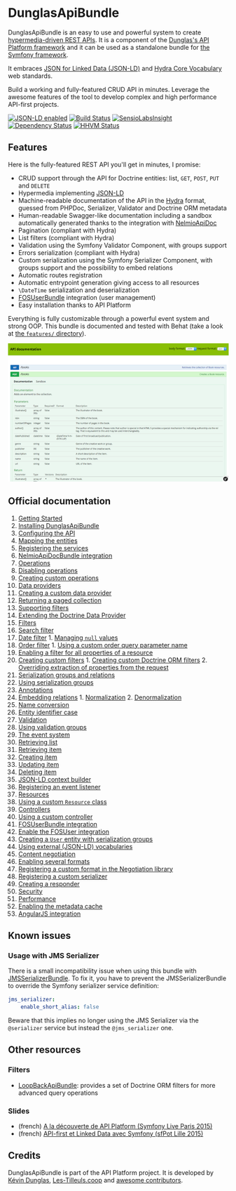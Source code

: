 # DunglasApiBundle

DunglasApiBundle is an easy to use and powerful system to create [hypermedia-driven REST APIs](http://en.wikipedia.org/wiki/HATEOAS).
It is a component of the [Dunglas's API Platform framework](http://api-platform.com) and it can be used
as a standalone bundle for [the Symfony framework](http://symfony.com).

It embraces [JSON for Linked Data (JSON-LD)](http://json-ld.org) and [Hydra Core Vocabulary](http://www.hydra-cg.com) web standards. 

Build a working and fully-featured CRUD API in minutes. Leverage the awesome features of the tool to develop complex and
high performance API-first projects.

[![JSON-LD enabled](http://json-ld.org/images/json-ld-button-88.png)](http://json-ld.org)
[![Build Status](https://travis-ci.org/dunglas/DunglasApiBundle.svg)](https://travis-ci.org/dunglas/DunglasApiBundle)
[![SensioLabsInsight](https://insight.sensiolabs.com/projects/a93f5a40-483f-4c46-ba09-3e1033b62552/mini.png)](https://insight.sensiolabs.com/projects/a93f5a40-483f-4c46-ba09-3e1033b62552)
[![Dependency Status](https://www.versioneye.com/user/projects/5552e93306c318a32a0000fa/badge.svg?style=flat)](https://www.versioneye.com/user/projects/5552e93306c318a32a0000fa)
[![HHVM Status](http://hhvm.h4cc.de/badge/dunglas/api-bundle.svg)](http://hhvm.h4cc.de/package/dunglas/api-bundle)

## Features

Here is the fully-featured REST API you'll get in minutes, I promise:

* CRUD support through the API for Doctrine entities: list, `GET`, `POST`, `PUT` and `DELETE`
* Hypermedia implementing [JSON-LD](http://json-ld.org)
* Machine-readable documentation of the API in the [Hydra](http://hydra-cg.com) format, guessed from PHPDoc, Serializer,
Validator and Doctrine ORM metadata
* Human-readable Swagger-like documentation including a sandbox automatically generated thanks to the integration with
[NelmioApiDoc](https://github.com/nelmio/NelmioApiDocBundle)
* Pagination (compliant with Hydra)
* List filters (compliant with Hydra)
* Validation using the Symfony Validator Component, with groups support
* Errors serialization (compliant with Hydra)
* Custom serialization using the Symfony Serializer Component, with groups support and the possibility to embed relations
* Automatic routes registration
* Automatic entrypoint generation giving access to all resources
* `\DateTime` serialization and deserialization
* [FOSUserBundle](https://github.com/FriendsOfSymfony/FOSUserBundle) integration (user management)
* Easy installation thanks to API Platform

Everything is fully customizable through a powerful event system and strong OOP.
This bundle is documented and tested with Behat (take a look at [the `features/` directory](features/)).

![Screenshot of DunglasApiBundle integrated with NelmioApiDocBundle](Resources/doc/images/NelmioApiDocBundle.png)

## Official documentation

1. [Getting Started](Resources/doc/getting-started.md)
  1. [Installing DunglasApiBundle](Resources/doc/getting-started.md#installing-dunglasapibundle)
  2. [Configuring the API](Resources/doc/getting-started.md#configuring-the-api)
  3. [Mapping the entities](Resources/doc/getting-started.md#mapping-the-entities)
  4. [Registering the services](Resources/doc/getting-started.md#registering-the-services)
2. [NelmioApiDocBundle integration](Resources/doc/nelmio-api-doc.md)
3. [Operations](Resources/doc/operations.md)
  1. [Disabling operations](Resources/doc/operations.md#disabling-operations)
  2. [Creating custom operations](Resources/doc/operations.md#creating-custom-operations)
4. [Data providers](Resources/doc/data-providers.md)
  1. [Creating a custom data provider](Resources/doc/data-providers.md#creating-a-custom-data-provider)
  2. [Returning a paged collection](Resources/doc/data-providers.md#returning-a-paged-collection)
  3. [Supporting filters](Resources/doc/data-providers.md#supporting-filters)
  4. [Extending the Doctrine Data Provider](Resources/doc/data-providers.md#extending-the-doctrine-data-provider)
5. [Filters](Resources/doc/filters.md)
  1. [Search filter](Resources/doc/filters.md#search-filter)
  2. [Date filter](Resources/doc/filters.md#date-filter)
    1. [Managing `null` values](Resources/doc/filters.md#managing-null-values)
  3. [Order filter](Resources/doc/filters.md#order-filter)
    1. [Using a custom order query parameter name](Resources/doc/filters.md#using-a-custom-order-query-parameter-name)
  4. [Enabling a filter for all properties of a resource](Resources/doc/filters.md#enabling-a-filter-for-all-properties-of-a-resource)
  5. [Creating custom filters](Resources/doc/filters.md#creating-custom-filters)
    1. [Creating custom Doctrine ORM filters](Resources/doc/filters.md#creating-custom-doctrine-orm-filters)
    2. [Overriding extraction of properties from the request](Resources/doc/filters.md#overriding-extraction-of-properties-from-the-request)
6. [Serialization groups and relations](Resources/doc/serialization-groups-and-relations.md)
  1. [Using serialization groups](Resources/doc/serialization-groups-and-relations.md#using-serialization-groups)
  2. [Annotations](Resources/doc/serialization-groups-and-relations.md#annotations)
  3. [Embedding relations](Resources/doc/serialization-groups-and-relations.md#embedding-relations)
    1. [Normalization](Resources/doc/serialization-groups-and-relations.md#normalization)
    2. [Denormalization](Resources/doc/serialization-groups-and-relations.md#denormalization)
  4. [Name conversion](Resources/doc/serialization-groups-and-relations.md#name-conversion)
  5. [Entity identifier case](Resources/doc/serialization-groups-and-relations.md#entity-identifier-case)
7. [Validation](Resources/doc/validation.md)
  1. [Using validation groups](Resources/doc/validation.md#using-validation-groups)
8. [The event system](Resources/doc/the-event-system.md)
  1. [Retrieving list](Resources/doc/the-event-system.md#retrieving-list)
  2. [Retrieving item](Resources/doc/the-event-system.md#retrieving-item)
  3. [Creating item](Resources/doc/the-event-system.md#creating-item)
  4. [Updating item](Resources/doc/the-event-system.md#updating-item)
  5. [Deleting item](Resources/doc/the-event-system.md#deleting-item)
  6. [JSON-LD context builder](Resources/doc/the-event-system.md#json-ld-context-builder)
  7. [Registering an event listener](Resources/doc/the-event-system.md#registering-an-event-listener)
9. [Resources](Resources/doc/resources.md)
  1. [Using a custom `Resource` class](Resources/doc/resources.md#using-a-custom-resource-class)
10. [Controllers](Resources/doc/controllers.md)
  1. [Using a custom controller](Resources/doc/controllers.md#using-a-custom-controller)
11. [FOSUserBundle integration](Resources/doc/fosuser-bundle.md#fosuser-bundle-integration)
  1. [Enable the FOSUser integration](Resources/doc/fosuser-bundle.md#enable-the-fosuser-integration)
  2. [Creating a `User` entity with serialization groups](Resources/doc/fosuser-bundle.md#creating-a-user-entity-with-serialization-groups)
12. [Using external (JSON-LD) vocabularies](Resources/doc/external-vocabularies.md)
13. [Content negotiation](Resources/doc/content-negotiation.md)
  1. [Enabling several formats](Resources/doc/content-negotiation.md#enabling-several-formats)
  2. [Registering a custom format in the Negotiation library](Resources/doc/content-negotiation.md#registering-a-custom-format-in-the-Negotiation-library)
  3. [Registering a custom serializer](Resources/doc/content-negotiation.md#registering-a-custom-serializer)
  4. [Creating a responder](Resources/doc/content-negotiation.md#creating-a-responder)
14. [Security](Resources/doc/security.md)
15. [Performance](Resources/doc/performance.md)
  1. [Enabling the metadata cache](Resources/doc/performances.md#enabling-the-metadata-cache)
16. [AngularJS integration](Resources/doc/angular-integration.md)

## Known issues

### Usage with JMS Serializer

There is a small incompatibility issue when using this bundle with [JMSSerializerBundle](https://github.com/schmittjoh/JMSSerializerBundle). To fix it, you have to prevent the JMSSerializerBundle to override the Symfony serializer service definition:

```yaml
jms_serializer:
    enable_short_alias: false
```

Beware that this implies no longer using the JMS Serializer via the `@serializer` service but instead the `@jms_serializer` one.

## Other resources

### Filters

* [LoopBackApiBundle](https://github.com/theofidry/LoopBackApiBundle): provides a set of Doctrine ORM filters for more advanced query operations

### Slides

* (french) [A la découverte de API Platform (Symfony Live Paris 2015)](http://dunglas.fr/2015/04/mes-slides-du-symfony-live-2015-a-la-decouverte-de-api-platform/)
* (french) [API-first et Linked Data avec Symfony (sfPot Lille 2015)](http://les-tilleuls.coop/slides/dunglas/slides-sfPot-2015-01-15/#/)

## Credits

DunglasApiBundle is part of the API Platform project. It is developed by [Kévin Dunglas](http://dunglas.fr),
[Les-Tilleuls.coop](http://les-tilleuls.coop) and [awesome contributors](https://github.com/dunglas/DunglasApiBundle/graphs/contributors).
